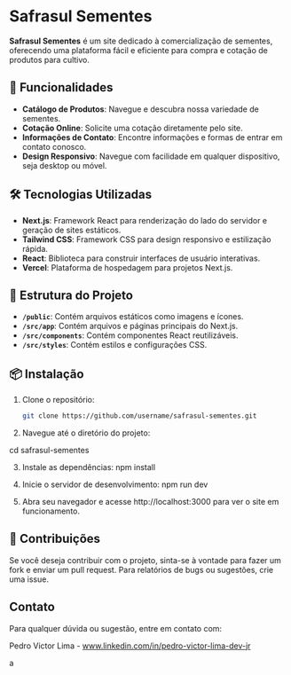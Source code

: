 # Safrasul Sementes

**Safrasul Sementes** é um site dedicado à comercialização de sementes, oferecendo uma plataforma fácil e eficiente para compra e cotação de produtos para cultivo. 

## 🚀 Funcionalidades

- **Catálogo de Produtos**: Navegue e descubra nossa variedade de sementes.
- **Cotação Online**: Solicite uma cotação diretamente pelo site.
- **Informações de Contato**: Encontre informações e formas de entrar em contato conosco.
- **Design Responsivo**: Navegue com facilidade em qualquer dispositivo, seja desktop ou móvel.

## 🛠 Tecnologias Utilizadas

- **Next.js**: Framework React para renderização do lado do servidor e geração de sites estáticos.
- **Tailwind CSS**: Framework CSS para design responsivo e estilização rápida.
- **React**: Biblioteca para construir interfaces de usuário interativas.
- **Vercel**: Plataforma de hospedagem para projetos Next.js.

## 📁 Estrutura do Projeto

- **`/public`**: Contém arquivos estáticos como imagens e ícones.
- **`/src/app`**: Contém arquivos e páginas principais do Next.js.
- **`/src/components`**: Contém componentes React reutilizáveis.
- **`/src/styles`**: Contém estilos e configurações CSS.

## 📦 Instalação

1. Clone o repositório:

   ```bash
   git clone https://github.com/username/safrasul-sementes.git

2. Navegue até o diretório do projeto:

  cd safrasul-sementes

3. Instale as dependências:
  npm install

4. Inicie o servidor de desenvolvimento:
  npm run dev

5. Abra seu navegador e acesse http://localhost:3000 para ver o site em funcionamento.


## 📝 Contribuições
Se você deseja contribuir com o projeto, sinta-se à vontade para fazer um fork e enviar um pull request. Para relatórios de bugs ou sugestões, crie uma issue.

## Contato
Para qualquer dúvida ou sugestão, entre em contato com:

Pedro Victor Lima - www.linkedin.com/in/pedro-victor-lima-dev-jr

a
